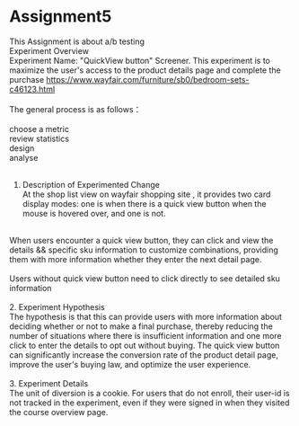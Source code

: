 # Assignment5
This Assignment is about a/b testing<br/>
Experiment Overview<br/>
Experiment Name: "QuickView button" Screener. This experiment is to maximize the user's access to the product details page and complete the purchase https://www.wayfair.com/furniture/sb0/bedroom-sets-c46123.html <br/>
<br/>
The general process is as follows：<br/>
<br/>
choose a metric<br/>
review statistics<br/>
design<br/>
analyse<br/>
<br/>
1. Description of Experimented Change<br/>
At the shop list view on wayfair shopping site , it provides two card display modes: one is when there is a quick view button when the mouse is hovered over, and one is not.<br/>
<br/>
When users encounter a quick view button, they can click and view the details && specific sku information to customize combinations, providing them with more information whether they enter the next detail page.<br/>
<br/>
Users without quick view button need to click directly to see detailed sku information<br/>
<br/>
2. Experiment Hypothesis<br/>
The hypothesis is that this can provide users with more information about deciding whether or not to make a final purchase, thereby reducing the number of situations where there is insufficient information and one more click to enter the details to opt out without buying. The quick view button can significantly increase the conversion rate of the product detail page, improve the user's buying law, and optimize the user experience.<br/>
<br/>
3. Experiment Details<br/>
The unit of diversion is a cookie. For users that do not enroll, their user-id is not tracked in the experiment, even if they were signed in when they visited the course overview page.
